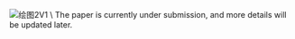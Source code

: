 ![绘图2V1](https://github.com/user-attachments/assets/dc9f7a85-f533-435a-8d3d-24d8892466d4)
\\
The paper is currently under submission, and more details will be updated later.
